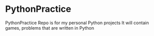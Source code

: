 # PythonPractice

PythonPractice Repo is for my personal Python projects
It will contain games, problems that are written in Python
